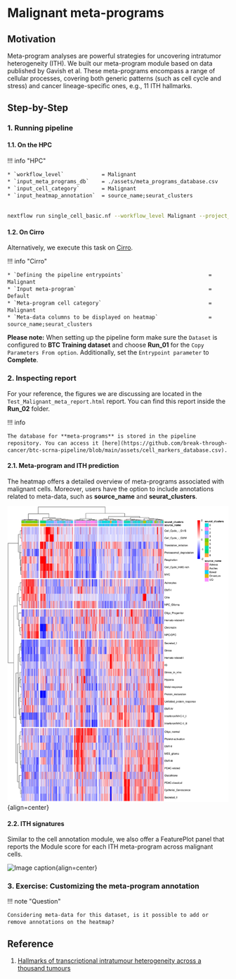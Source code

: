 # Malignant meta-programs

## Motivation

Meta-program analyses are powerful strategies for uncovering intratumor heterogeneity (ITH). We built our meta-program module based on data published by Gavish et al. These meta-programs encompass a range of cellular processes, covering both generic patterns (such as cell cycle and stress) and cancer lineage-specific ones, e.g., 11 ITH hallmarks.

## Step-by-Step

### 1. Running pipeline

#### 1.1. On the HPC

!!! info "HPC"

    * `workflow_level`            = Malignant
    * `input_meta_programs_db`    = ./assets/meta_programs_database.csv
    * `input_cell_category`       = Malignant
    * `input_heatmap_annotation`  = source_name;seurat_clusters

```{.bash .copy}

nextflow run single_cell_basic.nf --workflow_level Malignant --project_name Training --sample_csv sample_table.csv --meta_data meta_data.csv --cancer_type Ovarian -resume -profile seadragon

```

#### 1.2. On Cirro

Alternatively, we execute this task on [Cirro](https://cirro.bio).

!!! info "Cirro"

    * `Defining the pipeline entrypoints`                           = Malignant
    * `Input meta-program`                                          = Default
    * `Meta-program cell category`                                  = Malignant
    * `Meta-data columns to be displayed on heatmap`                = source_name;seurat_clusters

**Please note:** When setting up the pipeline form make sure the `Dataset` is configured to **BTC Training dataset** and choose **Run_01** for the `Copy Parameters From option`. Additionally, set the `Entrypoint parameter` to **Complete**.

### 2. Inspecting report

For your reference, the figures we are discussing are located in the `Test_Malignant_meta_report.html` report. You can find this report inside the **Run_02** folder.

!!! info

    The database for **meta-programs** is stored in the pipeline repository. You can access it [here](https://github.com/break-through-cancer/btc-scrna-pipeline/blob/main/assets/cell_markers_database.csv). 



#### 2.1. Meta-program and ITH prediction

The heatmap offers a detailed overview of meta-programs associated with malignant cells. Moreover, users have the option to include annotations related to meta-data, such as **source_name** and **seurat_clusters**.

![Image caption](figures/heatmap-meta-programs.png){align=center}

#### 2.2. ITH signatures

Similar to the cell annotation module, we also offer a FeaturePlot panel that reports the Module score for each ITH meta-program across malignant cells.

![Image caption](figures/featureplot-meta-program.png){align=center}

### 3. Exercise: Customizing the meta-program annotation

!!! note "Question"

    Considering meta-data for this dataset, is it possible to add or remove annotations on the heatmap?


## Reference

1. [Hallmarks of transcriptional intratumour heterogeneity across a thousand tumours](https://www.nature.com/articles/s41586-023-06130-4)